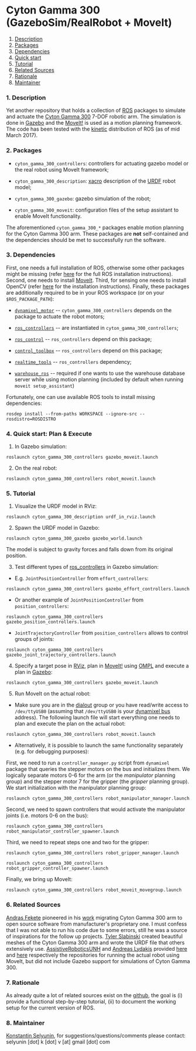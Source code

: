 Cyton Gamma 300 (GazeboSim/RealRobot + MoveIt) 
============================================

1. [Description](#description)
2. [Packages](#packages)
3. [Dependencies](#dependencies)
4. [Quick start](#quickstart)
5. [Tutorial](#tutorial)
6. [Related Sources](#related)
7. [Rationale](#rationale)
8. [Maintainer](#maintainer)


### <a name="description"></a>1. Description

Yet another repository that holds a collection of [ROS](http://www.ros.org/) 
packages to simulate and actuate
the [Cyton Gamma 300](http://robots.mobilerobots.com/wiki/Cyton_Gamma_300_Arm)
7-DOF robotic arm. 
The simulation is done in [Gazebo](http://gazebosim.org/) and 
the [MoveIt!](http://moveit.ros.org/) is used as a motion planning framework.
The code has been tested with the [kinetic](http://wiki.ros.org/kinetic) 
distribution of ROS (as of mid March 2017).


### <a name="packages"></a>2. Packages

* `cyton_gamma_300_controllers`: controllers for actuating gazebo model or
   the real robot using MoveIt framework;

* `cyton_gamma_300_description`: [xacro](http://wiki.ros.org/xacro) description 
   of the [URDF](http://wiki.ros.org/urdf) robot model;

* `cyton_gamma_300_gazebo`: gazebo simulation of the robot;

* `cyton_gamma_300_moveit`: configuration files of the 
   setup assistant to enable MoveIt functionality.

The aforementioned `cyton_gamma_300_*` packages enable 
motion planning for the Cyton Gamma 300 arm. 
These packages are **not** self-contained and the dependencies should
be met to successfully run the software.

### <a name="dependencies"></a>3. Dependencies

First, one needs a full installation of ROS, otherwise 
some other packages might be missing 
(refer [here](http://wiki.ros.org/kinetic/Installation/Ubuntu) for the full ROS
installation instructions). 
Second, one needs to install [MoveIt](http://moveit.ros.org/install/). 
Third, for sensing one needs to install OpenCV 
(refer [here](http://milq.github.io/install-opencv-ubuntu-debian/) for
the installation instructions). Finally, these packages are
additionally required to be in your ROS workspace (or on your
`$ROS_PACKAGE_PATH`):

* [`dynamixel_motor`](http://wiki.ros.org/dynamixel_motor) -- `cyton_gamma_300_controllers` 
  depends on the package to actuate the robot motors;

* [`ros_controllers`](http://wiki.ros.org/ros_controllers) -- are instantiated in 
  `cyton_gamma_300_controllers`;

* [`ros_control`](http://wiki.ros.org/ros_control) -- `ros_controllers` depend on this package;

* [`control_toolbox`](http://wiki.ros.org/control_toolbox) -- `ros_controllers` 
  depend on this package;

* [`realtime_tools`](http://wiki.ros.org/realtime_tools) -- `ros_controllers` dependency;

* [`warehouse_ros`](http://wiki.ros.org/warehouse_ros) -- required if
  one wants to use the warehouse database server while using motion
  planning (included by default when running `moveit setup_assistant`)

Fortunately, one can use available ROS tools to install missing
dependencies:

`rosdep install --from-paths WORKSPACE --ignore-src --rosdistro=ROSDISTRO`

### <a name="quickstart"  ></a>4. Quick start: Plan & Execute

1. In Gazebo simulation:

`roslaunch cyton_gamma_300_controllers gazebo_moveit.launch`

2. On the real robot:

`roslaunch cyton_gamma_300_controllers robot_moveit.launch`


### <a name="tutorial"    ></a>5. Tutorial

1. Visualize the URDF model in RViz:

`roslaunch cyton_gamma_300_description urdf_in_rviz.launch`

2. Spawn the URDF model in Gazebo:

`roslaunch cyton_gamma_300_gazebo gazebo_world.launch`

The model is subject to gravity forces and falls down from its original position.

3. Test different types of 
[ros\_controllers](https://github.com/ros-controls/ros_controllers)
in Gazebo simulation:

* E.g. `JointPositionController` from `effort_controllers`:

`roslaunch cyton_gamma_300_controllers gazebo_effort_controllers.launch`

* Or another example of `JointPositionController` from `position_controllers`:

`roslaunch cyton_gamma_300_controllers gazebo_position_controllers.launch`

* `JointTrajectoryController` from `position_controllers` allows to control groups 
of joints:

`roslaunch cyton_gamma_300_controllers gazebo_joint_trajectory_controllers.launch`

4. Specify a target pose in [RViz](http://wiki.ros.org/rviz), plan in 
[MoveIt!](http://moveit.ros.org/) using [OMPL](http://ompl.kavrakilab.org/) 
and execute a plan in [Gazebo](http://gazebosim.org/):

`roslaunch cyton_gamma_300_controllers gazebo_moveit.launch`

5. Run MoveIt on the actual robot:

* Make sure you are in the
[dialout](http://askubuntu.com/questions/58119/changing-permissions-on-serial-port) 
group or you have read/write access to `/dev/ttyUSB0` 
(assuming that `/dev/ttyUSB0` is your 
[dynamixel bus](http://support.robotis.com/en/product/auxdevice/interface/usb2dxl_manual.htm) 
address).
The following launch file will start everything one needs to plan and
execute the plan on the actual robot:

`roslaunch cyton_gamma_300_controllers robot_moveit.launch`

* Alternatively, it is possible to launch the same functionality
  separately (e.g. for debugging purposes):

First, we need to run a `controller_manager.py` script from `dynamixel` 
package that queries the stepper motors on the bus and initializes them. 
We logically separate motors 0-6 for the arm (or the *manipulator* planning group) 
and the stepper motor 7 for the gripper (the *gripper* planning group). 
We start initialization with the manipulator planning group:

`roslaunch cyton_gamma_300_controllers robot_manipulator_manager.launch` 

Second, we need to spawn controllers that would activate the
manipulator joints (i.e. motors 0-6 on the bus):

`roslaunch cyton_gamma_300_controllers robot_manipulator_controller_spawner.launch`

Third, we need to repeat steps one and two for the gripper:

`roslaunch cyton_gamma_300_controllers robot_gripper_manager.launch` 

`roslaunch cyton_gamma_300_controllers robot_gripper_controller_spawner.launch`

Finally, we bring up MoveIt:

`roslaunch cyton_gamma_300_controllers robot_moveit_movegroup.launch`


### <a name="related"     ></a>6. Related Sources

[Andras Fekete](https://github.com/bandi13) pioneered in his 
[work](http://www.bandilabs.com/2014/11/13/get-cyton-gamma-300-working-ros/) 
migrating Cyton Gamma 300 arm to open source software
from manufacturer's proprietary one. I must confess that I was not able to
run his code due to some errors, still he was a source of inspirations 
for the follow up projects.
[Tyler Slabinski](https://github.com/Slabity) created beautiful
meshes of the Cyton Gamma 300 arm and wrote the URDF file that others
extensively use.
[AssistiveRoboticsUNH](https://github.com/AssistiveRoboticsUNH) and
[Andreas Lydakis](https://bitbucket.org/AndLydakis/) provided 
[here](https://github.com/AssistiveRoboticsUNH/cyton_gamma_300_ROS)
and 
[here](https://bitbucket.org/AndLydakis/cyton_gamma_300_ros) respectively
the repositories for running the actual robot using MoveIt, 
but did not include Gazebo support for simulations of Cyton Gamma 300.

### <a name="rationale"   ></a>7. Rationale

As already quite a lot of related sources exist on the
[github](https://github.com/search?utf8=%E2%9C%93&q=cyton+gamma+300), 
the goal is 
(i) provide a functional step-by-step tutorial, 
(ii) to document the working setup for the current version of ROS.

### <a name="maintainer"  ></a>8. Maintainer

[Konstantin Selyunin](http://selyunin.com/), for
suggestions/questions/comments please contact: selyunin [dot] k [dot] v [at] gmail [dot] com
